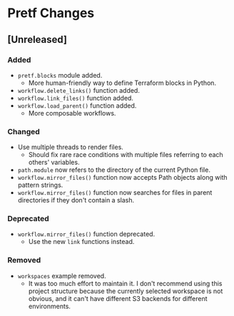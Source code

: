 # Pretf Changes

## [Unreleased]

### Added

* `pretf.blocks` module added.
    * More human-friendly way to define Terraform blocks in Python.
* `workflow.delete_links()` function added.
* `workflow.link_files()` function added.
* `workflow.load_parent()` function added.
    * More composable workflows.

### Changed

* Use multiple threads to render files.
    * Should fix rare race conditions with multiple files referring to each others' variables.
* `path.module` now refers to the directory of the current Python file.
* `workflow.mirror_files()` function now accepts Path objects along with pattern strings.
* `workflow.mirror_files()` function now searches for files in parent directories if they don't contain a slash.

### Deprecated

* `workflow.mirror_files()` function deprecated.
    * Use the new `link` functions instead.

### Removed

* `workspaces` example removed.
    * It was too much effort to maintain it. I don't recommend using this project structure because the currently selected workspace is not obvious, and it can't have different S3 backends for different environments.

